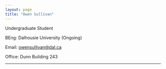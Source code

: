 ```yaml
---
layout: page
title: "Owen Sullivan"
---
```


Undergraduate Student

BEng: Dalhousie University (Ongoing)

Email: owensullivan@dal.ca

Office: Dunn Building 243

---
